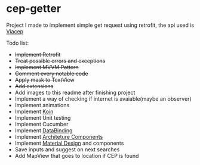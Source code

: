 # cep-getter
Project I made to implement simple get request using retrofit, the api used is [Viacep](https://viacep.com.br/)


Todo list:
- ~~Implement Retrofit~~
- ~~Treat possible errors and exceptions~~
- ~~Implement MVVM Pattern~~
- ~~Comment every notable code~~
- ~~Apply mask to TextView~~
- ~~Add extensions~~
- Add images to this readme after finishing project
- Implement a way of checking if internet is avaiable(maybe an observer)
- Implement animations
- Implement [Koin](https://insert-koin.io/)
- Implement Unit testing
- Implement Cucumber
- Implement [DataBinding](https://developer.android.com/topic/libraries/data-binding)
- Implement [Architeture Components](https://developer.android.com/jetpack)
- Implement [Material Design](https://material.io/design/) and components
- Save inputs and suggest on next searches
- Add MapView that goes to location if CEP is found
